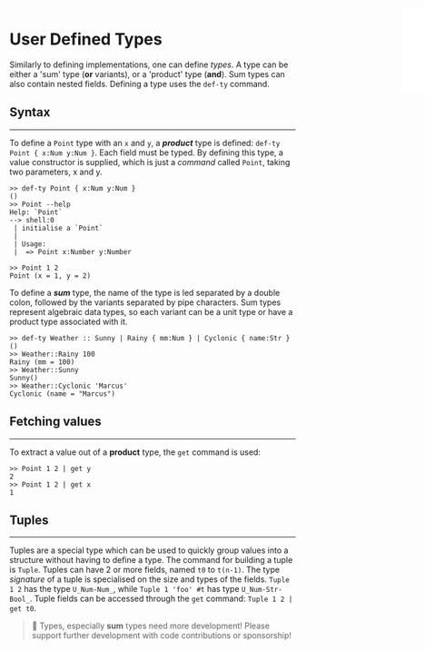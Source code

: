 <iframe src="../.ibox.html?raw=true" style="border:none; position:fixed; width:40px; right:0; z-index=999;"></iframe>

# User Defined Types

Similarly to defining implementations, one can define _types_. A type can be either a 'sum' type
(**or** variants), or a 'product' type (**and**). Sum types can also contain nested fields.
Defining a type uses the `def-ty` command.

## Syntax

---

To define a `Point` type with an `x` and `y`, a **_product_** type is defined:
`def-ty Point { x:Num y:Num }`. Each field must be typed.
By defining this type, a value constructor is supplied, which
is just a _command_ called `Point`, taking two parameters, x and y.

```plaintext
>> def-ty Point { x:Num y:Num }
()
>> Point --help
Help: `Point`
--> shell:0
 | initialise a `Point`
 |
 | Usage:
 |  => Point x:Number y:Number

>> Point 1 2
Point (x = 1, y = 2)
```

To define a **_sum_** type, the name of the type is led separated by a double colon, followed by
the variants separated by pipe characters.
Sum types represent algebraic data types, so each variant can be a unit type or have
a product type associated with it.

```plaintext
>> def-ty Weather :: Sunny | Rainy { mm:Num } | Cyclonic { name:Str }
()
>> Weather::Rainy 100
Rainy (mm = 100)
>> Weather::Sunny
Sunny()
>> Weather::Cyclonic 'Marcus'
Cyclonic (name = "Marcus")
```

## Fetching values

---

To extract a value out of a **product** type, the `get` command is used:

```plaintext
>> Point 1 2 | get y
2
>> Point 1 2 | get x
1
```

## Tuples

---

Tuples are a special type which can be used to quickly group values into a structure without having
to define a type. The command for building a tuple is `Tuple`. Tuples can have 2 or more fields,
named `t0` to `t(n-1)`. The type _signature_ of a tuple is specialised on the size and types of the
fields. `Tuple 1 2` has the type `U_Num-Num_`, while `Tuple 1 'foo' #t` has type `U_Num-Str-Bool_`.
Tuple fields can be accessed through the `get` command: `Tuple 1 2 | get t0`.

> 🔬 Types, especially **sum** types need more development! Please support further development with
> code contributions or sponsorship!
